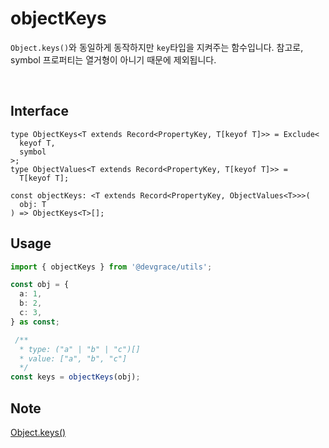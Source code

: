 # objectKeys

`Object.keys()`와 동일하게 동작하지만 `key`타입을 지켜주는 함수입니다.
참고로, symbol 프로퍼티는 열거형이 아니기 때문에 제외됩니다.

<br />

## Interface
```tsx
type ObjectKeys<T extends Record<PropertyKey, T[keyof T]>> = Exclude<
  keyof T,
  symbol
>;
type ObjectValues<T extends Record<PropertyKey, T[keyof T]>> =
  T[keyof T];

const objectKeys: <T extends Record<PropertyKey, ObjectValues<T>>>(
  obj: T
) => ObjectKeys<T>[];
```

## Usage
```ts
import { objectKeys } from '@devgrace/utils';

const obj = {
  a: 1,
  b: 2,
  c: 3,
} as const;

 /**
  * type: ("a" | "b" | "c")[]
  * value: ["a", "b", "c"]
  */
const keys = objectKeys(obj);
```

## Note
[Object.keys()](https://developer.mozilla.org/ko/docs/Web/JavaScript/Reference/Global_Objects/Object/keys)